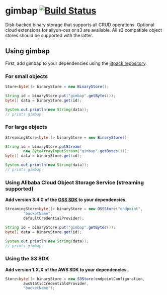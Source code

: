# gimbap [![Build Status](https://travis-ci.org/wowselim/gimbap.svg?branch=master)](https://travis-ci.org/wowselim/gimbap)

Disk-backed binary storage that supports all CRUD operations.
Optional cloud extensions for aliyun-oss or s3 are available.
All s3 compatible object stores should be supported with the latter.

## Using gimbap

First, add gimbap to your dependencies using the [jitpack repository](https://jitpack.io/#wowselim/gimbap).

### For small objects
```java
Store<byte[]> binaryStore = new BinaryStore();

String id = binaryStore.put("gimbap".getBytes());
byte[] data = binaryStore.get(id);

System.out.println(new String(data));
// prints gimbap
```

### For large objects
```java
StreamingStore<byte[]> binaryStore = new BinaryStore();

String id = binaryStore.putStream(
        new ByteArrayInputStream("gimbap".getBytes()));
byte[] data = binaryStore.get(id);

System.out.println(new String(data));
// prints gimbap
```

### Using Alibaba Cloud Object Storage Service (streaming supported)
**Add version 3.4.0 of the [OSS SDK](https://github.com/aliyun/aliyun-oss-java-sdk)
to your dependencies.**

```java
StreamingStore<byte[]> binaryStore = new OSSStore("endpoint",
        "bucketName",
        defaultCredentialProvider);

String id = binaryStore.put("gimbap".getBytes());
byte[] data = binaryStore.get(id);

System.out.println(new String(data));
// prints gimbap
```

### Using the S3 SDK
**Add version 1.X.X of the AWS SDK to your dependencies.**

```java
Store<byte[]> binaryStore = new S3Store(endpointConfiguration,
        awsStaticCredentialsProvider,
        "bucketName");
```
